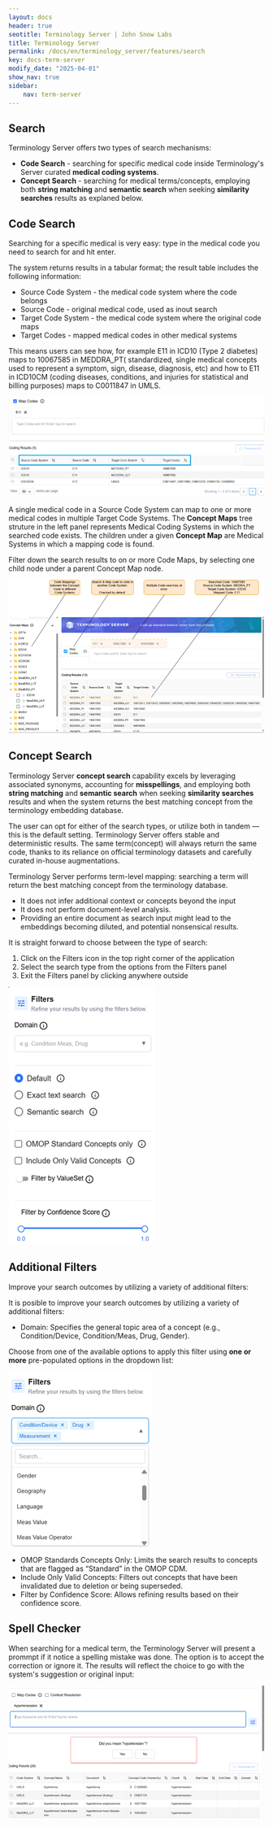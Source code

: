 ```yaml
---
layout: docs
header: true
seotitle: Terminology Server | John Snow Labs
title: Terminology Server 
permalink: /docs/en/terminology_server/features/search
key: docs-term-server
modify_date: "2025-04-01"
show_nav: true
sidebar:
    nav: term-server
---
```


## Search

Terminology Server offers two types of search mechanisms:
* **Code Search** - searching for specific medical code  inside Terminology's Server curated **medical coding systems**.
* **Concept Search** - searching for medical terms/concepts, employing both **string matching** and **semantic search** when seeking **similarity searches** results as explaned below.  

## Code Search

Searching for a specific medical is very easy: type in the medical code you need to search for and hit enter. 

The system returns results in a tabular format; the result table includes the following information:

* Source Code System - the medical code system where the code belongs 
* Source Code - original medical code, used as inout search  
* Target Code System - the medical code system where the original code maps 
* Target Codes - mapped medical codes in other medical systems  

This means users can see how, for example E11 in ICD10 (Type 2 diabetes) maps to 10067585 in MEDDRA_PT( standardized, single medical concepts used to represent a symptom, sign, disease, diagnosis, etc) and how to E11 in ICD10CM (coding diseases, conditions, and injuries for statistical and billing purposes) maps to C0011847 in UMLS.

![Terminology Service by John Snow Labs](/assets/images/term_server/code_to_code_search_table.png)

A single medical code in a Source Code System can map to one or more medical codes in multiple Target Code Systems.
The **Concept Maps** tree struture in the left panel represents Medical Coding Systems in which the searched code exists. The children under a given **Concept Map** are Medical Systems in which a mapping code is found.

Filter down the search results to on or more Code Maps, by selecting one child node under a parent Concept Map node.

![Terminology Service by John Snow Labs](/assets/images/term_server/MapCodes_MainPage.png)

## Concept Search

Terminology Server **concept search** capability excels by leveraging associated synonyms, accounting for **misspellings**, and employing both **string matching** and **semantic search** when seeking **similarity searches** results and when the system returns the best matching concept from the terminology embedding database.

The user can opt for either of the search types, or utilize both in tandem — this is the default setting.
Terminology Server offers stable and deterministic results. The same term(concept) will always return the same code, thanks to its reliance on official terminology datasets and carefully curated in-house augmentations.

Terminology Server performs term-level mapping: searching a term will return the best matching concept from the terminology database.

* It does not infer additional context or concepts beyond the input
* It does not perform document-level analysis.
* Providing an entire document as search input might lead to the embeddings becoming diluted, and potential nonsensical results.

 It is straight forward to choose between the type of search:
 1. Click on the Filters icon in the top right corner of the application
 2. Select the search type from the options from the Filters panel
 3. Exit the Filters panel by clicking anywhere outside


![Terminology Service by John Snow Labs](/assets/images/term_server/filter_panel.png)


## Additional Filters 

Improve your search outcomes by utilizing a variety of additional filters:

It is posible to improve your search outcomes by utilizing a variety of additional filters:
* Domain: Specifies the general topic area of a concept (e.g., Condition/Device, Condition/Meas, Drug, Gender).

Choose from one of the available options to apply this filter using **one or more** pre-populated options in the dropdown list:

![Terminology Service by John Snow Labs](/assets/images/term_server/filter_panel_domains.png)

* OMOP Standards Concepts Only: Limits the search results to concepts that are flagged as “Standard” in the OMOP CDM.
* Include Only Valid Concepts: Filters out concepts that have been invalidated due to deletion or being superseded.
* Filter by Confidence Score: Allows refining results based on their confidence score.

## Spell Checker

When searching for a medical term, the Terminology Server will present a prommpt if it notice a spelling mistake was done. The option is to accept the correction or ignore it. The results will reflect the choice to go with the system's suggestion or original input:

![Terminology Service by John Snow Labs](/assets/images/term_server/Spellchecker.png)
  
